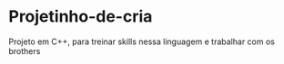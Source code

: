 # Projetinho-de-cria
Projeto em C++, para treinar skills nessa linguagem e trabalhar com os brothers
